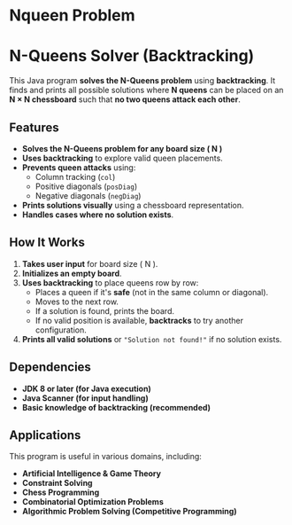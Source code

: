 # Nqueen Problem 
# N-Queens Solver (Backtracking)

This Java program **solves the N-Queens problem** using **backtracking**. It finds and prints all possible solutions where **N queens** can be placed on an **N × N chessboard** such that **no two queens attack each other**.

## Features
- **Solves the N-Queens problem for any board size \( N \)**
- **Uses backtracking** to explore valid queen placements.
- **Prevents queen attacks** using:
  - Column tracking (`col`)
  - Positive diagonals (`posDiag`)
  - Negative diagonals (`negDiag`)
- **Prints solutions visually** using a chessboard representation.
- **Handles cases where no solution exists**.

## How It Works
1. **Takes user input** for board size \( N \).
2. **Initializes an empty board**.
3. **Uses backtracking** to place queens row by row:
   - Places a queen if it's **safe** (not in the same column or diagonal).
   - Moves to the next row.
   - If a solution is found, prints the board.
   - If no valid position is available, **backtracks** to try another configuration.
4. **Prints all valid solutions** or `"Solution not found!"` if no solution exists.

## Dependencies
- **JDK 8 or later (for Java execution)**
- **Java Scanner (for input handling)**
- **Basic knowledge of backtracking (recommended)**

## Applications
This program is useful in various domains, including:

- **Artificial Intelligence & Game Theory**
- **Constraint Solving**
- **Chess Programming**
- **Combinatorial Optimization Problems**
- **Algorithmic Problem Solving (Competitive Programming)**
